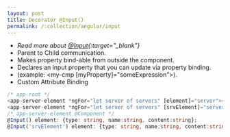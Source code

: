 ```yaml
---
layout: post
title: Decorator @Input()
permalink: /:collection/angular/input
---
```


* *Read more about [@Input](https://angular.io/api/core/Input){:target="_blank"}*
* Parent to Child communication.
* Makes property bind-able from outside the component.
* Declares an input property that you can update via property binding.
* (example: <my-cmp [myProperty]="someExpression">).
* Custom Attribute Binding

```ts
/* app-root */
<app-server-element *ngFor="let server of servers" [element]="server"></app-server-element>
<app-server-element *ngFor="let server of servers" [srvElement]="server"></app-server-element> // with alias srvElement
/* app-server-element @Component */
@Input() element: {type: string, name:string, content:string};
@Input('srvElement') element: {type: string, name:string, content:string}; // with alias srvElement
```
